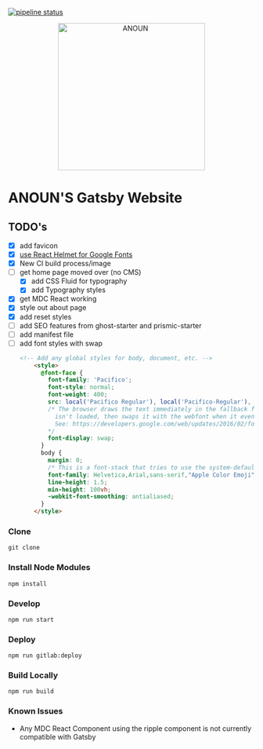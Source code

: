 [![pipeline status](https://gitlab.com/jaydan.urwin/anoun-gatsby/badges/master/pipeline.svg)](https://gitlab.com/jaydan.urwin/anoun-gatsby/pipelines)

<p align="center">
  <a href="https://anoun.design">
    <img alt="ANOUN" src="https://anoun.design/seo/anoun-share-image.png" width="300" />
  </a>
</p>

# ANOUN'S Gatsby Website


## TODO's

- [X] add favicon
- [X] [use React Helmet for Google Fonts](https://www.gatsbyjs.org/tutorial/part-eight/#add-page-metadata)
- [X] New CI build process/image
- [ ] get home page moved over (no CMS)
  - [X] add CSS Fluid for typography
  - [X] add Typography styles
- [x] get MDC React working
- [x] style out about page
- [x] add reset styles
- [ ] add SEO features from ghost-starter and prismic-starter
- [ ] add manifest file
- [ ] add font styles with swap
    ```html
    <!-- Add any global styles for body, document, etc. -->
        <style>
          @font-face {
            font-family: 'Pacifico';
            font-style: normal;
            font-weight: 400;
            src: local('Pacifico Regular'), local('Pacifico-Regular'), url(https://fonts.gstatic.com/s/pacifico/v12/Q_Z9mv4hySLTMoMjnk_rCXYhjbSpvc47ee6xR_80Hnw.woff2) format('woff2');
            /* The browser draws the text immediately in the fallback font if the font
              isn't loaded, then swaps it with the webfont when it eventually loads
              See: https://developers.google.com/web/updates/2016/02/font-display
            */
            font-display: swap;
          }
          body {
            margin: 0;
            /* This is a font-stack that tries to use the system-default sans-serifs first */
            font-family: Helvetica,Arial,sans-serif,"Apple Color Emoji","Segoe UI Emoji","Segoe UI Symbol";
            line-height: 1.5;
            min-height: 100vh;
            -webkit-font-smoothing: antialiased;
          }
        </style>

    ```

### Clone

`git clone`

### Install Node Modules

`npm install`

### Develop

`npm run start`

### Deploy

`npm run gitlab:deploy`

### Build Locally

`npm run build`

### Known Issues

- Any MDC React Component using the ripple component is not currently compatible with Gatsby
